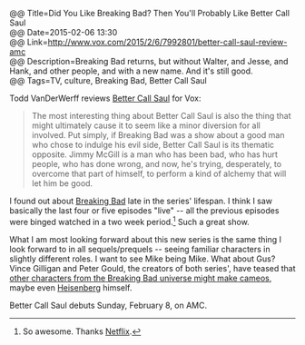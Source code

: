 @@ Title=Did You Like Breaking Bad? Then You'll Probably Like Better Call Saul  
@@ Date=2015-02-06 13:30  
@@ Link=http://www.vox.com/2015/2/6/7992801/better-call-saul-review-amc  
@@ Description=Breaking Bad returns, but without Walter, and Jesse, and Hank, and other people, and with a new name. And it's still good.  
@@ Tags=TV, culture, Breaking Bad, Better Call Saul  

Todd VanDerWerff reviews [Better Call Saul](http://www.imdb.com/title/tt3032476/?ref_=nv_sr_1) for Vox:
>The most interesting thing about Better Call Saul is also the thing that might ultimately cause it to seem like a minor diversion for all involved. Put simply, if Breaking Bad was a show about a good man who chose to indulge his evil side, Better Call Saul is its thematic opposite. Jimmy McGill is a man who has been bad, who has hurt people, who has done wrong, and now, he's trying, desperately, to overcome that part of himself, to perform a kind of alchemy that will let him be good.

I found out about [Breaking Bad](http://www.imdb.com/title/tt0903747/?ref_=nv_sr_1) late in the series' lifespan. I think I saw basically the last four or five episodes "live" -- all the previous episodes were binged watched in a two week period.[^nf] Such a great show.

What I am most looking forward about this new series is the same thing I look forward to in all sequels/prequels -- seeing familiar characters in slightly different roles. I want to see Mike being Mike. What about Gus? Vince Gilligan and Peter Gould, the creators of both series', have teased that [other characters from the Breaking Bad universe might make cameos](http://www.avclub.com/article/yes-embetter-call-saulem-will-have-cameos-from-oth-104310), maybe even [Heisenberg](https://en.wikipedia.org/wiki/Walter_White_(Breaking_Bad)) himself. 

Better Call Saul debuts Sunday, February 8, on AMC.

[^nf]: So awesome. Thanks [Netflix](http://www.netflix.com/search/breaking%20bad).